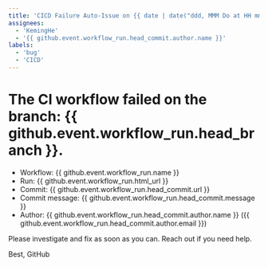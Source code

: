 ```yaml
---
title: 'CICD Failure Auto-Issue on {{ date | date("ddd, MMM Do at HH mm ss") }}'
assignees: 
  - 'KemingHe'
  - '{{ github.event.workflow_run.head_commit.author.name }}'
labels: 
  - 'bug'
  - 'CICD'
---
```


# The CI workflow failed on the branch: {{ github.event.workflow_run.head_branch }}. 

- Workflow: {{ github.event.workflow_run.name }}
- Run: {{ github.event.workflow_run.html_url }}
- Commit: {{ github.event.workflow_run.head_commit.url }}
- Commit message: {{ github.event.workflow_run.head_commit.message }}
- Author: {{ github.event.workflow_run.head_commit.author.name }} ({{ github.event.workflow_run.head_commit.author.email }})

Please investigate and fix as soon as you can. Reach out if you need help.

Best,
GitHub
